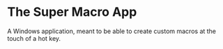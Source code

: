 # The Super Macro App
 A Windows application, meant to be able to create custom macros at the touch of a hot key.
